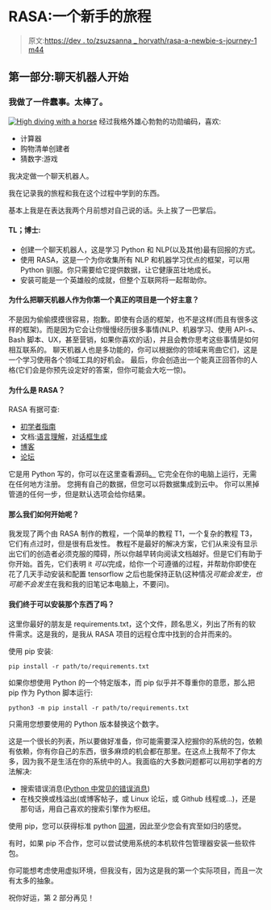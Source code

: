 # RASA:一个新手的旅程

> 原文:[https://dev . to/zsuzsanna _ horvath/rasa-a-newbie-s-journey-1 m44](https://dev.to/zsuzsanna_horvath/rasa-a-newbie-s-journey-1m44)

## 第一部分:聊天机器人开始

### [](#i-did-something-stupid-and-it-was-awesome)我做了一件蠢事。太棒了。

[![High diving with a horse](../Images/47079633d182e734c3b9ac42b8b149a1.png)](https://i.giphy.com/media/l0IynI18xtOju4Y2Q/giphy.gif) 
经过我格外雄心勃勃的功勋编码，喜欢:

*   计算器
*   购物清单创建者
*   猜数字:游戏

我决定做一个聊天机器人。

我在记录我的旅程和我在这个过程中学到的东西。

基本上我是在表达我两个月前想对自己说的话。头上挨了一巴掌后。

#### TL；博士:

*   创建一个聊天机器人，这是学习 Python 和 NLP(以及其他)最有回报的方式。
*   使用 RASA，这是一个为你收集所有 NLP 和机器学习优点的框架，可以用 Python 驯服。你只需要给它提供数据，让它健康茁壮地成长。
*   安装可能是一个英雄般的成就，但整个互联网将一起帮助你。

#### 为什么把聊天机器人作为你第一个真正的项目是一个好主意？

不是因为偷偷摸摸很容易，抱歉。即使有合适的框架，也不是这样(而且有很多这样的框架)。而是因为它会让你慢慢经历很多事情(NLP、机器学习、使用 API-s、Bash 脚本、UX，甚至营销，如果你喜欢的话)，并且会教你思考这些事情是如何相互联系的。
聊天机器人也是多功能的，你可以根据你的领域来弯曲它们，这是一个学习使用各个领域工具的好机会。
最后，你会创造出一个能真正回答你的人格(它们会是你预先设定好的答案，但你可能会大吃一惊)。

#### [](#why-rasa)为什么是 RASA？

RASA 有据可查:

*   [初学者指南](https://rasa.com/docs/)
*   文档:[语言理解](https://rasa.com/docs/nlu/)，[对话框生成](https://rasa.com/docs/core/)
*   [博客](https://blog.rasa.com/)
*   [论坛](https://forum.rasa.com/)

它是用 Python 写的，你可以在这里查看源码[。](https://github.com/RasaHQ)
它完全在你的电脑上运行，无需在任何地方注册。
您拥有自己的数据，但您可以将数据集成到云中。
你可以黑掉管道的任何一步，但是默认选项会给你结果。

#### [](#so-how-do-we-start)那么我们如何开始呢？

我发现了两个由 RASA 制作的教程，一个简单的教程 T1，一个复杂的教程 T3，它们有点过时，但是很有启发性。
教程不是最好的解决方案，它们从来没有显示出它们的创造者必须克服的障碍，所以你越早转向阅读文档越好。但是它们有助于你开始。首先，它们表明 it *可以*完成，给你一个可遵循的过程，并帮助你即使在花了几天手动安装和配置 tensorflow 之后也能保持正轨(这种情况*可能会发生，也可能不会发生*在我和我的旧笔记本电脑上，不要问)。

#### [](#can-we-finally-install-the-thing)我们终于可以安装那个东西了吗？

这里你最好的朋友是 requirements.txt，这个文件，顾名思义，列出了所有的软件需求。这是我的，是我从 RASA 项目的远程仓库中找到的合并而来的。

使用 pip 安装:

```
pip install -r path/to/requirements.txt 
```

如果你想使用 Python 的一个特定版本，而 pip 似乎并不尊重你的意愿，那么把 pip 作为 Python 脚本运行:

```
python3 -m pip install -r path/to/requirements.txt 
```

只需用您想要使用的 Python 版本替换这个数字。

这是一个很长的列表，所以要做好准备，你可能需要深入挖掘你的系统的包，依赖有依赖，你有你自己的东西，很多麻烦的机会都在那里。在这点上我帮不了你太多，因为我不是生活在你的系统中的人。我面临的大多数问题都可以用初学者的方法解决:

*   搜索错误消息([Python 中常见的错误消息](https://interactivepython.org/runestone/static/CS152f17/Debugging/KnowyourerrorMessages.html))
*   在栈交换或栈溢出(或博客帖子，或 Linux 论坛，或 Github 线程或...)，还是那句话，用自己喜欢的搜索引擎作为枢纽。

使用 pip，您可以获得标准 python [回溯](http://cs.franklin.edu/~ansaria/traceback.html)，因此至少您会有宾至如归的感觉。

有时，如果 pip 不合作，您可以尝试使用系统的本机软件包管理器安装一些软件包。

你可能想考虑使用虚拟环境，但我没有，因为这是我的第一个实际项目，而且一次有太多的抽象。

祝你好运，第 2 部分再见！